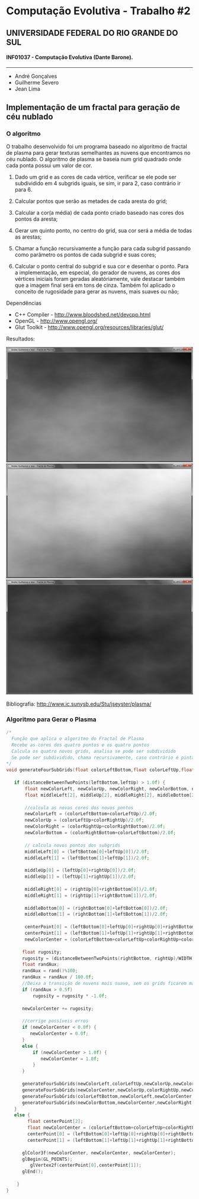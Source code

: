 Computação Evolutiva - Trabalho #2
=========
## UNIVERSIDADE FEDERAL DO RIO GRANDE DO SUL
#### INF01037 - Computação Evolutiva (Dante Barone).
---------------
- André Gonçalves
- Guilherme Severo
- Jean Lima



## Implementação de um fractal para geração de céu nublado
### O algoritmo
O trabalho desenvolvido foi um programa baseado no algoritmo de fractal de plasma 
para gerar texturas semelhantes as nuvens que encontramos no céu nublado.
O algoritmo de plasma se baseia num grid quadrado onde cada ponta possui um valor 
de cor. 

1. Dado um grid e as cores de cada vértice, verificar se ele pode ser subdividido em 4 
subgrids iguais, se sim, ir para 2, caso contrário ir para 6.

2. Calcular pontos que serão as metades de cada aresta do grid;

3. Calcular a cor(a média) de cada ponto criado baseado nas cores dos pontos da 
aresta;

4. Gerar um quinto ponto, no centro do grid, sua cor será a média de todas as arestas;

5. Chamar a função recursivamente a função para cada subgrid passando como 
parâmetro os pontos de cada subgrid e suas cores;

6. Calcular o ponto central do subgrid e sua cor e desenhar o ponto.
Para a implementação, em especial, do gerador de nuvens, as cores dos vértices 
iniciais foram geradas aleatóriamente, vale destacar também que a imagem final será em tons 
de cinza. Também foi aplicado o conceito de rugosidade para gerar as nuvens, mais suaves ou 
não;

Dependências

+ C++ Compiler - http://www.bloodshed.net/devcpp.html
+ OpenGL - http://www.opengl.org/
+ Glut Toolkit - http://www.opengl.org/resources/libraries/glut/

Resultados:

![Figura 01](images/figura01.png "Figura 01")
![Figura 02](images/figura02.png "Figura 02")
![Figura 03](images/figura03.png "Figura 03")


Bibliografia:
http://www.ic.sunysb.edu/Stu/jseyster/plasma/

### Algoritmo para Gerar o Plasma


```c
/*
  Função que aplica o algoritmo do Fractal de Plasma
  Recebe as cores dos quatro pontos e os quatro pontos
  Calcula os quatro novos grids, analisa se pode ser subdividido
  Se pode ser subdividido, chama recursivamente, caso contrário é pintado o ponto na tela
*/
void generateFourSubGrids(float colorLeftBottom,float colorLeftUp,float colorRightUp,float colorRightBottom, float leftBottom[2], float leftUp[2], float rightUp[2], float rightBottom[2]) {
  
   if (distanceBetweenTwoPoints(leftBottom,leftUp) > 1.0f) {
       float newColorLeft, newColorUp, newColorRight, newColorBottom, newColorCenter ;
   	   float middleLeft[2], middleUp[2], middleRight[2], middleBottom[2], centerPoint[2];
 
 	   //calcula as novas cores dos novos pontos
 	   newColorLeft = (colorLeftBottom+colorLeftUp)/2.0f;
   	   newColorUp = (colorLeftUp+colorRightUp)/2.0f;
   	   newColorRight = (colorRightUp+colorRightBottom)/2.0f;
   	   newColorBottom = (colorRightBottom+colorLeftBottom)/2.0f;
	  
	   // calcula novos pontos dos subgrids
	   middleLeft[0] = (leftBottom[0]+leftUp[0])/2.0f;
	   middleLeft[1] = (leftBottom[1]+leftUp[1])/2.0f;
 
	   middleUp[0] = (leftUp[0]+rightUp[0])/2.0f;
	   middleUp[1] = (leftUp[1]+rightUp[1])/2.0f;
	 
	   middleRight[0] = (rightUp[0]+rightBottom[0])/2.0f;
	   middleRight[1] = (rightUp[1]+rightBottom[1])/2.0f;
	 
	   middleBottom[0] = (rightBottom[0]+leftBottom[0])/2.0f;
	   middleBottom[1] = (rightBottom[1]+leftBottom[1])/2.0f;
	 
	   centerPoint[0] = (leftBottom[0]+leftUp[0]+rightUp[0]+rightBottom[0])/4.0f;
	   centerPoint[1] = (leftBottom[1]+leftUp[1]+rightUp[1]+rightBottom[1])/4.0f;
 	   newColorCenter = (colorLeftBottom+colorLeftUp+colorRightUp+colorRightBottom)/4.0f;
 
      float rugosity;
      rugosity = (distanceBetweenTwoPoints(rightBottom, rightUp)/WIDTH)*0.3f;   
      float randAux;
      randAux = rand()%100;
      randAux = randAux / 100.0f;
      //Deixa a transição de nuvens mais suave, sem os grids ficarem marcados
      if (randAux > 0.5f)
 	      rugosity = rugosity * -1.0f;
   
      newColorCenter += rugosity;
      
      //corrige possíveis erros
      if (newColorCenter < 0.0f) {
         newColorCenter = 0.0f;
      }
      else {
		  if (newColorCenter > 1.0f) {
	         newColorCenter = 1.0f;
	      }
	  }
 
      generateFourSubGrids(newColorLeft,colorLeftUp,newColorUp,newColorCenter,middleLeft,leftUp,middleUp,centerPoint);
      generateFourSubGrids(newColorCenter,newColorUp,colorRightUp,newColorRight,centerPoint,middleUp,rightUp,middleRight);
      generateFourSubGrids(colorLeftBottom,newColorLeft,newColorCenter,newColorBottom,leftBottom,middleLeft,centerPoint,middleBottom);
      generateFourSubGrids(newColorBottom,newColorCenter,newColorRight,colorRightBottom,middleBottom,centerPoint,middleRight,rightBottom);
   }
   else {
   		float centerPoint[2];
		float newColorCenter = (colorLeftBottom+colorLeftUp+colorRightUp+colorRightBottom)/4.0f;   
	   	centerPoint[0] = (leftBottom[0]+leftUp[0]+rightUp[0]+rightBottom[0])/4.0f;
	    centerPoint[1] = (leftBottom[1]+leftUp[1]+rightUp[1]+rightBottom[1])/4.0f;   

      glColor3f(newColorCenter, newColorCenter, newColorCenter);
      glBegin(GL_POINTS);
         glVertex2f(centerPoint[0],centerPoint[1]);
      glEnd();   

    }
}

```
